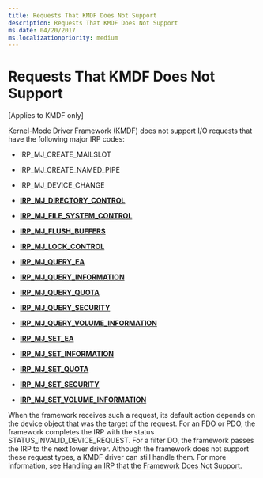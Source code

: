 ```yaml
---
title: Requests That KMDF Does Not Support
description: Requests That KMDF Does Not Support
ms.date: 04/20/2017
ms.localizationpriority: medium
---
```


# Requests That KMDF Does Not Support


\[Applies to KMDF only\]

Kernel-Mode Driver Framework (KMDF) does not support I/O requests that have the following major IRP codes:

-   IRP\_MJ\_CREATE\_MAILSLOT

-   IRP\_MJ\_CREATE\_NAMED\_PIPE

-   IRP\_MJ\_DEVICE\_CHANGE

-   [**IRP\_MJ\_DIRECTORY\_CONTROL**](../ifs/irp-mj-directory-control.md)

-   [**IRP\_MJ\_FILE\_SYSTEM\_CONTROL**](../kernel/irp-mj-file-system-control.md)

-   [**IRP\_MJ\_FLUSH\_BUFFERS**](../kernel/irp-mj-flush-buffers.md)

-   [**IRP\_MJ\_LOCK\_CONTROL**](../ifs/irp-mj-lock-control.md)

-   [**IRP\_MJ\_QUERY\_EA**](../ifs/irp-mj-query-ea.md)

-   [**IRP\_MJ\_QUERY\_INFORMATION**](../kernel/irp-mj-query-information.md)

-   [**IRP\_MJ\_QUERY\_QUOTA**](../ifs/irp-mj-query-quota.md)

-   [**IRP\_MJ\_QUERY\_SECURITY**](../ifs/irp-mj-query-security.md)

-   [**IRP\_MJ\_QUERY\_VOLUME\_INFORMATION**](../ifs/irp-mj-query-volume-information.md)

-   [**IRP\_MJ\_SET\_EA**](../ifs/irp-mj-set-ea.md)

-   [**IRP\_MJ\_SET\_INFORMATION**](../kernel/irp-mj-set-information.md)

-   [**IRP\_MJ\_SET\_QUOTA**](../ifs/irp-mj-set-quota.md)

-   [**IRP\_MJ\_SET\_SECURITY**](../ifs/irp-mj-set-security.md)

-   [**IRP\_MJ\_SET\_VOLUME\_INFORMATION**](../ifs/irp-mj-set-volume-information.md)

When the framework receives such a request, its default action depends on the device object that was the target of the request. For an FDO or PDO, the framework completes the IRP with the status STATUS\_INVALID\_DEVICE\_REQUEST. For a filter DO, the framework passes the IRP to the next lower driver. Although the framework does not support these request types, a KMDF driver can still handle them. For more information, see [Handling an IRP that the Framework Does Not Support](handling-an-irp-that-the-framework-does-not-support.md).

 

